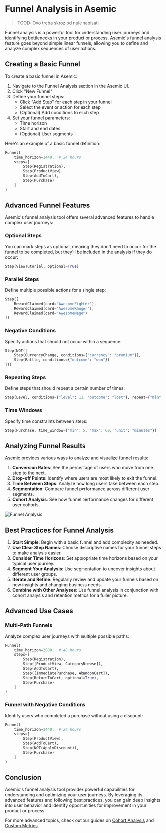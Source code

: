 # Funnel Analysis in Asemic

> TOOD: Ovo treba skroz od nule napisati

Funnel analysis is a powerful tool for understanding user journeys and identifying bottlenecks in your product or process. Asemic's funnel analysis feature goes beyond simple linear funnels, allowing you to define and analyze complex sequences of user actions.

## Creating a Basic Funnel

To create a basic funnel in Asemic:

1. Navigate to the Funnel Analysis section in the Asemic UI.
2. Click "New Funnel"
3. Define your funnel steps:
   - Click "Add Step" for each step in your funnel
   - Select the event or action for each step
   - (Optional) Add conditions to each step
4. Set your funnel parameters:
   - Time horizon
   - Start and end dates
   - (Optional) User segments

Here's an example of a basic funnel definition:

```python
Funnel(
    time_horizon=1440,  # 24 hours
    steps=[
        Step(Registration),
        Step(ProductView),
        Step(AddToCart),
        Step(Purchase)
    ]
)
```

## Advanced Funnel Features

Asemic's funnel analysis tool offers several advanced features to handle complex user journeys:

### Optional Steps

You can mark steps as optional, meaning they don't need to occur for the funnel to be completed, but they'll be included in the analysis if they do occur:

```python
Step(ViewTutorial, optional=True)
```

### Parallel Steps

Define multiple possible actions for a single step:

```python
Step([
    RewardClaimed(card="AwesomeFighter"),
    RewardClaimed(card="AwesomeRanger"),
    RewardClaimed(card="AwesomeMage")
])
```

### Negative Conditions

Specify actions that should not occur within a sequence:

```python
Step(NOT([
    Step(CurrencyChange, conditions={"currency": "premium"}),
    Step(Battle, conditions={"outcome": "won"})
]))
```

### Repeating Steps

Define steps that should repeat a certain number of times:

```python
Step(Level, conditions={"level": 13, "outcome": "lost"}, repeat={"min": 10})
```

### Time Windows

Specify time constraints between steps:

```python
Step(Purchase, time_window={"min": 5, "max": 60, "unit": "minutes"})
```

## Analyzing Funnel Results

Asemic provides various ways to analyze and visualize funnel results:

1. **Conversion Rates**: See the percentage of users who move from one step to the next.
2. **Drop-off Points**: Identify where users are most likely to exit the funnel.
3. **Time Between Steps**: Analyze how long users take between each step.
4. **Segmentation**: Compare funnel performance across different user segments.
5. **Cohort Analysis**: See how funnel performance changes for different user cohorts.

![Funnel Analysis](../assets/funnel-analysis.png)

## Best Practices for Funnel Analysis

1. **Start Simple**: Begin with a basic funnel and add complexity as needed.
2. **Use Clear Step Names**: Choose descriptive names for your funnel steps to make analysis easier.
3. **Consider Time Horizons**: Set appropriate time horizons based on your typical user journey.
4. **Segment Your Analysis**: Use segmentation to uncover insights about different user groups.
5. **Iterate and Refine**: Regularly review and update your funnels based on new insights and changing business needs.
6. **Combine with Other Analyses**: Use funnel analysis in conjunction with cohort analysis and retention metrics for a fuller picture.

## Advanced Use Cases

### Multi-Path Funnels

Analyze complex user journeys with multiple possible paths:

```python
Funnel(
    time_horizon=2880,  # 48 hours
    steps=[
        Step(Registration),
        Step([ProductView, CategoryBrowse]),
        Step(AddToCart),
        Step([ImmediatePurchase, AbandonCart]),
        Step(ReturnToCart, optional=True),
        Step(Purchase)
    ]
)
```

### Funnel with Negative Conditions

Identify users who completed a purchase without using a discount:

```python
Funnel(
    time_horizon=1440,  # 24 hours
    steps=[
        Step(ProductView),
        Step(AddToCart),
        Step(NOT(ApplyDiscount)),
        Step(Purchase)
    ]
)
```

## Conclusion

Asemic's funnel analysis tool provides powerful capabilities for understanding and optimizing your user journeys. By leveraging its advanced features and following best practices, you can gain deep insights into user behavior and identify opportunities for improvement in your product or process.

For more advanced topics, check out our guides on [Cohort Analysis](cohort-analysis.md) and [Custom Metrics](custom-metrics.md).
